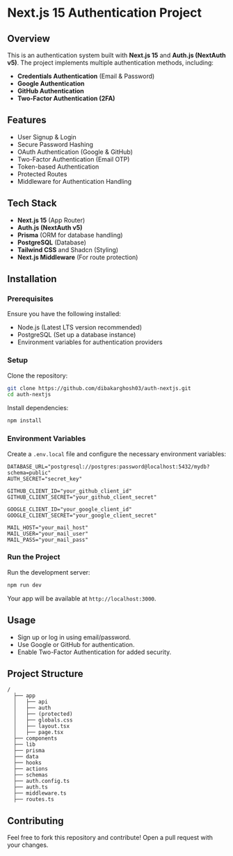 # Next.js 15 Authentication Project

## Overview

This is an authentication system built with **Next.js 15** and **Auth.js (NextAuth v5)**. The project implements multiple authentication methods, including:

- **Credentials Authentication** (Email & Password)
- **Google Authentication**
- **GitHub Authentication**
- **Two-Factor Authentication (2FA)**

## Features

- User Signup & Login
- Secure Password Hashing
- OAuth Authentication (Google & GitHub)
- Two-Factor Authentication (Email OTP)
- Token-based Authentication
- Protected Routes
- Middleware for Authentication Handling

## Tech Stack

- **Next.js 15** (App Router)
- **Auth.js (NextAuth v5)**
- **Prisma** (ORM for database handling)
- **PostgreSQL** (Database)
- **Tailwind CSS** and Shadcn (Styling)
- **Next.js Middleware** (For route protection)

## Installation

### Prerequisites

Ensure you have the following installed:

- Node.js (Latest LTS version recommended)
- PostgreSQL (Set up a database instance)
- Environment variables for authentication providers

### Setup

Clone the repository:

```bash
git clone https://github.com/dibakarghosh03/auth-nextjs.git
cd auth-nextjs
```

Install dependencies:

```bash
npm install
```

### Environment Variables

Create a `.env.local` file and configure the necessary environment variables:

```env
DATABASE_URL="postgresql://postgres:password@localhost:5432/mydb?schema=public"
AUTH_SECRET="secret_key"

GITHUB_CLIENT_ID="your_github_client_id"
GITHUB_CLIENT_SECRET="your_github_client_secret"

GOOGLE_CLIENT_ID="your_google_client_id"
GOOGLE_CLIENT_SECRET="your_google_client_secret"

MAIL_HOST="your_mail_host"
MAIL_USER="your_mail_user"
MAIL_PASS="your_mail_pass"
```

### Run the Project

Run the development server:

```bash
npm run dev
```

Your app will be available at `http://localhost:3000`.

## Usage

- Sign up or log in using email/password.
- Use Google or GitHub for authentication.
- Enable Two-Factor Authentication for added security.

## Project Structure

```
/
  ├── app
  │   ├── api
  │   ├── auth
  │   ├── (protected)
  │   ├── globals.css
  │   ├── layout.tsx
  │   ├── page.tsx
  ├── components
  ├── lib
  ├── prisma
  ├── data
  ├── hooks
  ├── actions
  ├── schemas
  ├── auth.config.ts
  ├── auth.ts
  ├── middleware.ts
  ├── routes.ts
```

## Contributing

Feel free to fork this repository and contribute! Open a pull request with your changes.

